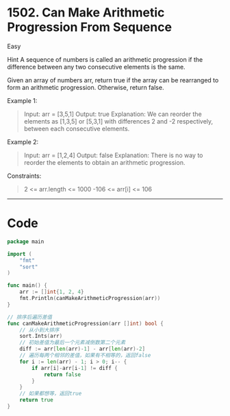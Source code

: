 # 1502. Can Make Arithmetic Progression From Sequence

Easy

Hint
A sequence of numbers is called an arithmetic progression if the difference between any two consecutive elements is the same.

Given an array of numbers arr, return true if the array can be rearranged to form an arithmetic progression. Otherwise, return false.

Example 1:
> Input: arr = [3,5,1]
Output: true
Explanation: We can reorder the elements as [1,3,5] or [5,3,1] with differences 2 and -2 respectively, between each consecutive elements.

Example 2:
> Input: arr = [1,2,4]
Output: false
Explanation: There is no way to reorder the elements to obtain an arithmetic progression.
 

Constraints:
> 2 <= arr.length <= 1000
-106 <= arr[i] <= 106

---

# Code
```go
package main

import (
	"fmt"
	"sort"
)

func main() {
	arr := []int{1, 2, 4}
	fmt.Println(canMakeArithmeticProgression(arr))
}

// 排序后遍历差值
func canMakeArithmeticProgression(arr []int) bool {
	// 从小到大排序
	sort.Ints(arr)
	// 初始差值为最后一个元素减倒数第二个元素
	diff := arr[len(arr)-1] - arr[len(arr)-2]
	// 遍历每两个相邻的差值，如果有不相等的，返回false
	for i := len(arr) - 1; i > 0; i-- {
		if arr[i]-arr[i-1] != diff {
			return false
		}
	}
	// 如果都想等，返回true
	return true
}
```